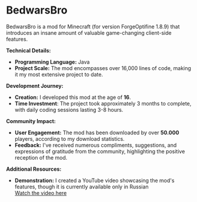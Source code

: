 # BedwarsBro
BedwarsBro is a mod for Minecraft (for version ForgeOptifine 1.8.9) that introduces an insane amount of valuable game-changing client-side features.

**Technical Details:**
- **Programming Language:** Java
- **Project Scale:** The mod encompasses over 16,000 lines of code, making it my most extensive project to date.

**Development Journey:**
- **Creation:** I developed this mod at the age of **16**.
- **Time Investment**: The project took approximately 3 months to complete, with daily coding sessions lasting 3-8 hours.

**Community Impact:**
- **User Engagement:** The mod has been downloaded by over **50.000** players, according to my download statistics.
- **Feedback:** I've received numerous compliments, suggestions, and expressions of gratitude from the community, highlighting the positive reception of the mod.

**Additional Resources:**
- **Demonstration:** I created a YouTube video showcasing the mod's features, though it is currently available only in Russian<br><a href='https://www.youtube.com/watch?v=0qWJpeQj83E'>Watch the video here</a>
